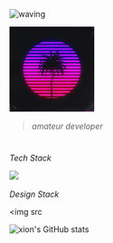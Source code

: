 ![waving](https://capsule-render.vercel.app/api?type=waving&height=200&text=Waving!&fontAlign=80&fontAlignY=40&color=gradient)

<img src="https://github.com/xion2664/xion2664/blob/main/original.gif" width="150px">

> *amateur developer*

# 

*Tech Stack*

<img src="https://img.shields.io/badge/-3766AB?style=flat-square&logo=Python&logoColor=white"/>

*Design Stack*

<img src

![xion's GitHub stats](https://github-readme-stats.vercel.app/api?username=xion2664&theme=midnight-purple&show_icons=true)
